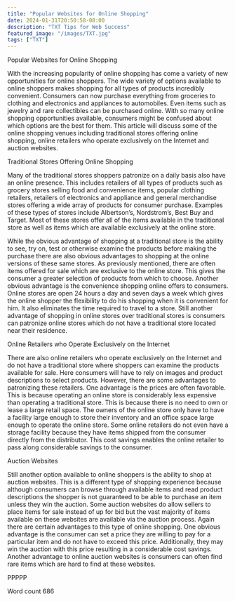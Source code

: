 ```yaml
---
title: "Popular Websites for Online Shopping"
date: 2024-01-31T20:50:58-08:00
description: "TXT Tips for Web Success"
featured_image: "/images/TXT.jpg"
tags: ["TXT"]
---
```


Popular Websites for Online Shopping

With the increasing popularity of online shopping has come a variety of new opportunities for online shoppers. The wide variety of options available to online shoppers makes shopping for all types of products incredibly convenient. Consumers can now purchase everything from groceries to clothing and electronics and appliances to automobiles. Even items such as jewelry and rare collectibles can be purchased online. With so many online shopping opportunities available, consumers might be confused about which options are the best for them. This article will discuss some of the online shopping venues including traditional stores offering online shopping, online retailers who operate exclusively on the Internet and auction websites. 

Traditional Stores Offering Online Shopping

Many of the traditional stores shoppers patronize on a daily basis also have an online presence. This includes retailers of all types of products such as grocery stores selling food and convenience items, popular clothing retailers, retailers of electronics and appliance and general merchandise stores offering a wide array of products for consumer purchase. Examples of these types of stores include Albertson’s, Nordstrom’s, Best Buy and Target. Most of these stores offer all of the items available in the traditional store as well as items which are available exclusively at the online store. 

While the obvious advantage of shopping at a traditional store is the ability to see, try on, test or otherwise examine the products before making the purchase there are also obvious advantages to shopping at the online versions of these same stores. As previously mentioned, there are often items offered for sale which are exclusive to the online store. This gives the consumer a greater selection of products from which to choose. Another obvious advantage is the convenience shopping online offers to consumers. Online stores are open 24 hours a day and seven days a week which gives the online shopper the flexibility to do his shopping when it is convenient for him. It also eliminates the time required to travel to a store. Still another advantage of shopping in online stores over traditional stores is consumers can patronize online stores which do not have a traditional store located near their residence. 

Online Retailers who Operate Exclusively on the Internet

There are also online retailers who operate exclusively on the Internet and do not have a traditional store where shoppers can examine the products available for sale. Here consumers will have to rely on images and product descriptions to select products. However, there are some advantages to patronizing these retailers. One advantage is the prices are often favorable. This is because operating an online store is considerably less expensive than operating a traditional store. This is because there is no need to own or lease a large retail space. The owners of the online store only have to have a facility large enough to store their inventory and an office space large enough to operate the online store. Some online retailers do not even have a storage facility because they have items shipped from the consumer directly from the distributor. This cost savings enables the online retailer to pass along considerable savings to the consumer. 

Auction Websites

Still another option available to online shoppers is the ability to shop at auction websites. This is a different type of shopping experience because although consumers can browse through available items and read product descriptions the shopper is not guaranteed to be able to purchase an item unless they win the auction. Some auction websites do allow sellers to place items for sale instead of up for bid but the vast majority of items available on these websites are available via the auction process. Again there are certain advantages to this type of online shopping. One obvious advantage is the consumer can set a price they are willing to pay for a particular item and do not have to exceed this price. Additionally, they may win the auction with this price resulting in a considerable cost savings. Another advantage to online auction websites is consumers can often find rare items which are hard to find at these websites. 

PPPPP

Word count 686

